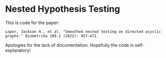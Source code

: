 # Nested Hypothesis Testing

This is code for the paper:

```Loper, Jackson H., et al. "Smoothed nested testing on directed acyclic graphs." Biometrika 109.2 (2022): 457-471.```

Apologies for the lack of documentation. Hopefully the code is self-explanatory!


<!-- 
## Testing on a chain graph

### Toxicity break point detection in dose-finding experiments

### Number of components in a Gaussian mixture model

## Testing on a tree

## Testing on a DAG

## Arbitrary multiple hypothesis testing

## Online and sequential testing extensions

## Handling dependence under the null -->